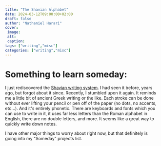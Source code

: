 ```yaml
---
title: "The Shavian Alphabet"
date: 2024-03-12T09:00:00+02:00
draft: false
author: "Nathaniel Harari"
cover:
 image:
 alt:
 caption: 
tags: ["writing","misc"]
categories: ["writing","misc"]
---
```

# Something to learn someday:

I just rediscovered the [Shavian writing system](https://shavian.info). I had seen it before, years ago, but forgot about it since. Recently, I stumbled upon it again. It reminds me a little bit of ancient Greek writing or the like. Each stroke can be done without ever lifting your pencil or pen off of the paper (no dots, no accents, etc...). And it's entirely phonetic. There are keyboards and fonts which you can use to write in it, it uses far less letters than the Roman alphabet in English, there are no double letters, and more. It seems like a great way to quickly write down notes.

I have other major things to worry about right now, but that definitely is going into my "Someday" projects list.
